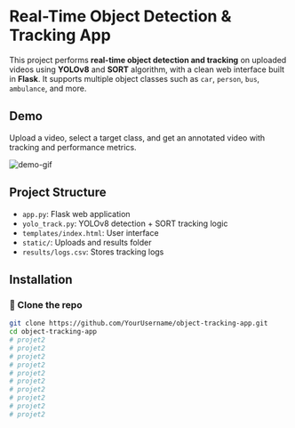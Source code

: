 # Real-Time Object Detection & Tracking App

This project performs **real-time object detection and tracking** on uploaded videos using **YOLOv8** and **SORT** algorithm, with a clean web interface built in **Flask**. It supports multiple object classes such as `car`, `person`, `bus`, `ambulance`, and more.

## Demo

Upload a video, select a target class, and get an annotated video with tracking and performance metrics.

![demo-gif](static/demo.gif)  <!-- facultatif -->

## Project Structure

- `app.py`: Flask web application
- `yolo_track.py`: YOLOv8 detection + SORT tracking logic
- `templates/index.html`: User interface
- `static/`: Uploads and results folder
- `results/logs.csv`: Stores tracking logs

## Installation

### 🔹 Clone the repo

```bash
git clone https://github.com/YourUsername/object-tracking-app.git
cd object-tracking-app
# projet2
# projet2
# projet2
# projet2
# projet2
# projet2
# projet2
# projet2
# projet2
# projet2
